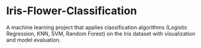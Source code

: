 # Iris-Flower-Classification
A machine learning project that applies classification algorithms (Logistic Regression, KNN, SVM, Random Forest) on the Iris dataset with visualization and model evaluation.   
